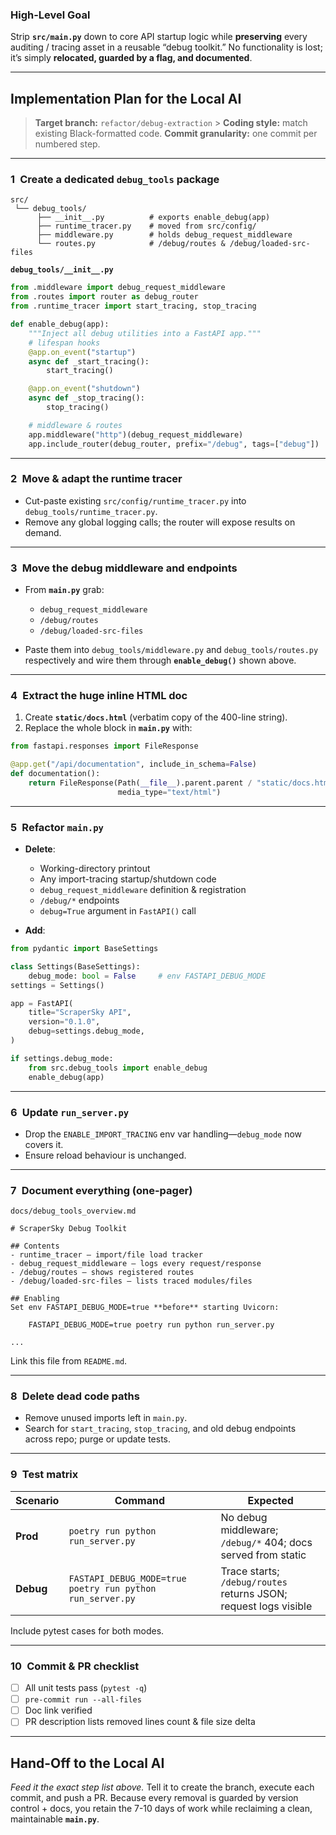 ### High-Level Goal

Strip **`src/main.py`** down to core API startup logic while **preserving** every auditing / tracing asset in a reusable “debug toolkit.”
No functionality is lost; it’s simply **relocated, guarded by a flag, and documented**.

---

## Implementation Plan for the Local AI

> **Target branch:** `refactor/debug-extraction` > **Coding style:** match existing Black-formatted code.
> **Commit granularity:** one commit per numbered step.

---

### 1 Create a dedicated `debug_tools` package

```
src/
 └── debug_tools/
      ├── __init__.py          # exports enable_debug(app)
      ├── runtime_tracer.py    # moved from src/config/
      ├── middleware.py        # holds debug_request_middleware
      └── routes.py            # /debug/routes & /debug/loaded-src-files
```

**`debug_tools/__init__.py`**

```python
from .middleware import debug_request_middleware
from .routes import router as debug_router
from .runtime_tracer import start_tracing, stop_tracing

def enable_debug(app):
    """Inject all debug utilities into a FastAPI app."""
    # lifespan hooks
    @app.on_event("startup")
    async def _start_tracing():
        start_tracing()

    @app.on_event("shutdown")
    async def _stop_tracing():
        stop_tracing()

    # middleware & routes
    app.middleware("http")(debug_request_middleware)
    app.include_router(debug_router, prefix="/debug", tags=["debug"])
```

---

### 2 Move & adapt the **runtime tracer**

- Cut-paste existing `src/config/runtime_tracer.py` into `debug_tools/runtime_tracer.py`.
- Remove any global logging calls; the router will expose results on demand.

---

### 3 Move the debug middleware and endpoints

- From **`main.py`** grab:

  - `debug_request_middleware`
  - `/debug/routes`
  - `/debug/loaded-src-files`

- Paste them into `debug_tools/middleware.py` and `debug_tools/routes.py` respectively and wire them through **`enable_debug()`** shown above.

---

### 4 Extract the huge inline HTML doc

1. Create **`static/docs.html`** (verbatim copy of the 400-line string).
2. Replace the whole block in **`main.py`** with:

```python
from fastapi.responses import FileResponse

@app.get("/api/documentation", include_in_schema=False)
def documentation():
    return FileResponse(Path(__file__).parent.parent / "static/docs.html",
                        media_type="text/html")
```

---

### 5 Refactor `main.py`

- **Delete**:

  - Working-directory printout
  - Any import-tracing startup/shutdown code
  - `debug_request_middleware` definition & registration
  - `/debug/*` endpoints
  - `debug=True` argument in `FastAPI()` call

- **Add**:

```python
from pydantic import BaseSettings

class Settings(BaseSettings):
    debug_mode: bool = False     # env FASTAPI_DEBUG_MODE
settings = Settings()

app = FastAPI(
    title="ScraperSky API",
    version="0.1.0",
    debug=settings.debug_mode,
)

if settings.debug_mode:
    from src.debug_tools import enable_debug
    enable_debug(app)
```

---

### 6 Update `run_server.py`

- Drop the `ENABLE_IMPORT_TRACING` env var handling—`debug_mode` now covers it.
- Ensure reload behaviour is unchanged.

---

### 7 Document everything (one-pager)

`docs/debug_tools_overview.md`

```
# ScraperSky Debug Toolkit

## Contents
- runtime_tracer – import/file load tracker
- debug_request_middleware – logs every request/response
- /debug/routes – shows registered routes
- /debug/loaded-src-files – lists traced modules/files

## Enabling
Set env FASTAPI_DEBUG_MODE=true **before** starting Uvicorn:

    FASTAPI_DEBUG_MODE=true poetry run python run_server.py

...
```

Link this file from `README.md`.

---

### 8 Delete dead code paths

- Remove unused imports left in `main.py`.
- Search for `start_tracing`, `stop_tracing`, and old debug endpoints across repo; purge or update tests.

---

### 9 Test matrix

| Scenario  | Command                                                   | Expected                                                         |
| --------- | --------------------------------------------------------- | ---------------------------------------------------------------- |
| **Prod**  | `poetry run python run_server.py`                         | No debug middleware; `/debug/*` 404; docs served from static     |
| **Debug** | `FASTAPI_DEBUG_MODE=true poetry run python run_server.py` | Trace starts; `/debug/routes` returns JSON; request logs visible |

Include pytest cases for both modes.

---

### 10 Commit & PR checklist

- [ ] All unit tests pass (`pytest -q`)
- [ ] `pre-commit run --all-files`
- [ ] Doc link verified
- [ ] PR description lists removed lines count & file size delta

---

## Hand-Off to the Local AI

_Feed it the exact step list above._
Tell it to create the branch, execute each commit, and push a PR.
Because every removal is guarded by version control + docs, you retain the 7-10 days of work while reclaiming a clean, maintainable **`main.py`**.
